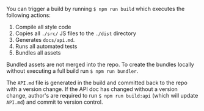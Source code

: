 You can trigger a build by running `$ npm run build` which executes the following actions:

1. Compile all style code
1. Copies all `./src/` JS files to the `./dist` directory
1. Generates `docs/api.md`.
1. Runs all automated tests
1. Bundles all assets

Bundled assets are not merged into the repo. To create the bundles locally without executing a full build run `$ npm run bundler`.

The `API.md` file is generated in the build and committed back to the repo with a version change. If the API doc has changed without a version change, author's are required to run `$ npm run build:api` (which will update `API.md`) and commit to version control.
